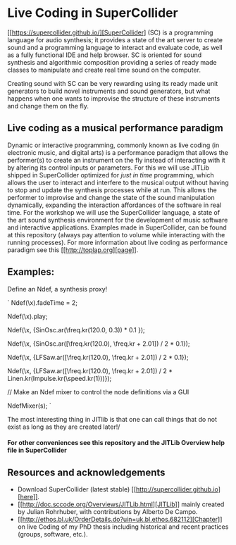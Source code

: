 # Live Coding in SuperCollider

[[https://supercollider.github.io/][SuperCollider] (SC) is a programming language for audio synthesis; it provides a state of the art server to create sound and a programming language to interact and evaluate code, as well as a fully functional IDE and help browser. SC is oriented for sound synthesis and algorithmic composition providing a series of ready made classes to manipulate and create real time sound on the computer.

Creating sound with SC can be very rewarding using its ready made unit generators to build novel instruments and sound generators, but what happens when one wants to improvise the structure
of these instruments and change them on the fly.

## Live coding as a musical performance paradigm

Dynamic or interactive programming, commonly known as live coding (in electronic
music, and digital arts) is a performance paradigm that allows the performer(s)
to create an instrument on the fly instead of interacting with it by altering
its control inputs or parameters. For this we will use JITLib shipped in
SuperCollider optimized for _just in time_ programming, which allows
the user to interact and interfere to the musical output without having to stop and update the synthesis processes while at run. This allows the performer to improvise and
change the state of the sound manipulation dynamically, expanding the
interaction affordances of the software in real time. For the workshop we will
use the SuperCollider language, a state of the art sound synthesis environment
for the development of music software and interactive applications. Examples
made in SuperCollider, can be found at this repository (always pay
attention to volume while interacting with the running processes). For more
information about live coding as performance paradigm see this [[http://toplap.org][page]].

## Examples:
Define an Ndef, a synthesis proxy!

`
Ndef(\x).fadeTime = 2;

Ndef(\x).play;

Ndef(\x, {SinOsc.ar(\freq.kr(120.0, 0.3)) * 0.1 });

Ndef(\x, {SinOsc.ar([\freq.kr(120.0), \freq.kr + 2.01]) / 2 * 0.1});

Ndef(\x, {LFSaw.ar([\freq.kr(120.0), \freq.kr + 2.01]) / 2 * 0.1});

Ndef(\x, {LFSaw.ar([\freq.kr(120.0), \freq.kr + 2.01]) / 2 * Linen.kr(Impulse.kr(\speed.kr(1)))});

// Make an Ndef mixer to control the node definitions via a GUI

NdefMixer(s);
`

The most interesting thing in JITlib is that one can call things that do not exist as long as they are created later!/
#### For other conveniences see this repository and the JITLib Overview help file in SuperCollider

## Resources and acknowledgements
+ Download SuperCollider (latest stable) [[http://supercollider.github.io][here]].
+ [[http://doc.sccode.org/Overviews/JITLib.html][JITLib]] mainly created by Julian Rohrhuber, with contributions by Alberto De Campo.
+ [[http://ethos.bl.uk/OrderDetails.do?uin=uk.bl.ethos.682112][Chapter]] on live Coding of my PhD thesis including historical and recent practices (groups, software, etc.).
